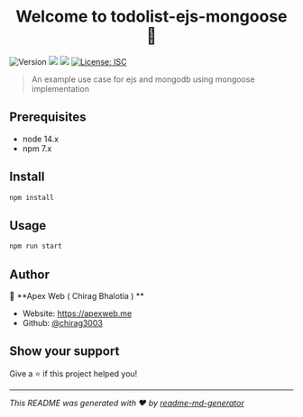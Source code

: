 <h1 align="center">Welcome to todolist-ejs-mongoose 👋</h1>
<p>
  <img alt="Version" src="https://img.shields.io/badge/version-1.0.0-blue.svg?cacheSeconds=2592000" />
  <img src="https://img.shields.io/badge/node-14.x-blue.svg" />
  <img src="https://img.shields.io/badge/npm-7.x-blue.svg" />
  <a href="#" target="_blank">
    <img alt="License: ISC" src="https://img.shields.io/badge/License-ISC-yellow.svg" />
  </a>
</p>

> An example use case for ejs and mongodb using mongoose implementation

## Prerequisites

-   node 14.x
-   npm 7.x

## Install

```sh
npm install
```

## Usage

```sh
npm run start
```

## Author

👤 **Apex Web ( Chirag Bhalotia ) **

-   Website: https://apexweb.me
-   Github: [@chirag3003](https://github.com/chirag3003)

## Show your support

Give a ⭐️ if this project helped you!

---

_This README was generated with ❤️ by [readme-md-generator](https://github.com/kefranabg/readme-md-generator)_

